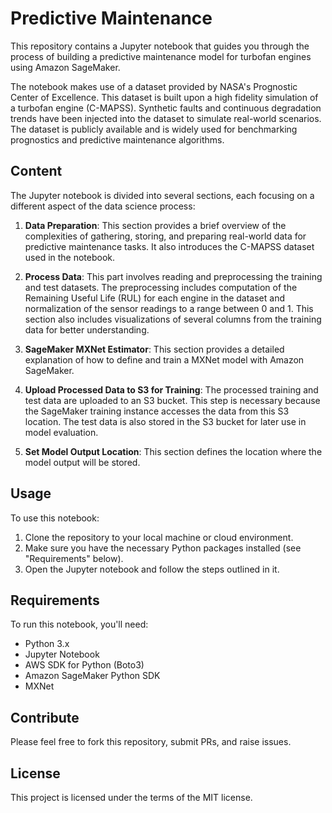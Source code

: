 # Predictive Maintenance

This repository contains a Jupyter notebook that guides you through the process of building a predictive maintenance model for turbofan engines using Amazon SageMaker.

The notebook makes use of a dataset provided by NASA's Prognostic Center of Excellence. This dataset is built upon a high fidelity simulation of a turbofan engine (C-MAPSS). Synthetic faults and continuous degradation trends have been injected into the dataset to simulate real-world scenarios. The dataset is publicly available and is widely used for benchmarking prognostics and predictive maintenance algorithms.

## Content

The Jupyter notebook is divided into several sections, each focusing on a different aspect of the data science process:

1. **Data Preparation**: This section provides a brief overview of the complexities of gathering, storing, and preparing real-world data for predictive maintenance tasks. It also introduces the C-MAPSS dataset used in the notebook.

2. **Process Data**: This part involves reading and preprocessing the training and test datasets. The preprocessing includes computation of the Remaining Useful Life (RUL) for each engine in the dataset and normalization of the sensor readings to a range between 0 and 1. This section also includes visualizations of several columns from the training data for better understanding.

3. **SageMaker MXNet Estimator**: This section provides a detailed explanation of how to define and train a MXNet model with Amazon SageMaker.

4. **Upload Processed Data to S3 for Training**: The processed training and test data are uploaded to an S3 bucket. This step is necessary because the SageMaker training instance accesses the data from this S3 location. The test data is also stored in the S3 bucket for later use in model evaluation.

5. **Set Model Output Location**: This section defines the location where the model output will be stored.

## Usage

To use this notebook:

1. Clone the repository to your local machine or cloud environment.
2. Make sure you have the necessary Python packages installed (see "Requirements" below).
3. Open the Jupyter notebook and follow the steps outlined in it.

## Requirements

To run this notebook, you'll need:

- Python 3.x
- Jupyter Notebook
- AWS SDK for Python (Boto3)
- Amazon SageMaker Python SDK
- MXNet

## Contribute

Please feel free to fork this repository, submit PRs, and raise issues.

## License

This project is licensed under the terms of the MIT license.
